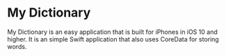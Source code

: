 # My Dictionary

My Dictionary is an easy application that is built for iPhones in iOS 10 and higher. It is an simple Swift application 
that also uses CoreData for storing words.
